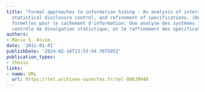 ```yaml
---
title: "Formal approaches to information hiding : An analysis of interactive systems,
  statistical disclosure control, and refinement of specifications. (Des approches
  formelles pour le cachement d'information: Une analyse des systèmes interactifs,
  contrôle de divulgation statistique, et le raffinement des spécifications)"
authors:
- Mário S. Alvim
date: '2011-01-01'
publishDate: '2024-02-16T13:53:54.707505Z'
publication_types:
- thesis
links:
- name: URL
  url: https://tel.archives-ouvertes.fr/tel-00639948
---
```

